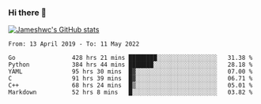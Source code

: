 ### Hi there 👋

[![Jameshwc's GitHub stats](https://github-readme-stats.vercel.app/api?username=jameshwc)](https://github.com/anuraghazra/github-readme-stats)

<!--START_SECTION:waka-->

```text
From: 13 April 2019 - To: 11 May 2022

Go                428 hrs 21 mins ████████░░░░░░░░░░░░░░░░░   31.38 %
Python            384 hrs 44 mins ███████░░░░░░░░░░░░░░░░░░   28.18 %
YAML              95 hrs 30 mins  █▓░░░░░░░░░░░░░░░░░░░░░░░   07.00 %
C                 91 hrs 39 mins  █▓░░░░░░░░░░░░░░░░░░░░░░░   06.71 %
C++               68 hrs 24 mins  █▒░░░░░░░░░░░░░░░░░░░░░░░   05.01 %
Markdown          52 hrs 8 mins   █░░░░░░░░░░░░░░░░░░░░░░░░   03.82 %
```

<!--END_SECTION:waka-->